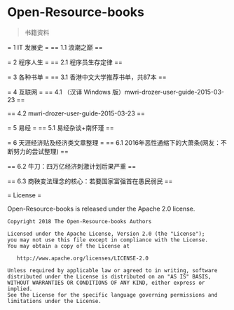 # Open-Resource-books

> 书籍资料

= 1 IT 发展史 =
== 1.1 浪潮之巅 ==

= 2 程序人生 =
== 2.1 程序员生存定律 ==

= 3 各种书单 =
== 3.1 香港中文大学推荐书单，共87本 ==

= 4 互联网 =
== 4.1 （汉译 Windows 版）mwri-drozer-user-guide-2015-03-23 ==

== 4.2 mwri-drozer-user-guide-2015-03-23 ==

= 5 易经 =
== 5.1 易经杂谈+南怀瑾 ==

= 6 天涯经济贴及经济类文章整理 =
== 6.1 2016年恶性通缩下的大萧条(网友：不断努力的尝试整理) ==

== 6.2 牛刀：四万亿经济刺激计划后果严重 ==

== 6.3 商鞅变法理念的核心：若要国家富强首在愚民弱民 ==

= License = 

Open-Resource-books is released under the Apache 2.0 license.

```
Copyright 2018 The Open-Resource-books Authors

Licensed under the Apache License, Version 2.0 (the "License");
you may not use this file except in compliance with the License.
You may obtain a copy of the License at

   http://www.apache.org/licenses/LICENSE-2.0

Unless required by applicable law or agreed to in writing, software
distributed under the License is distributed on an "AS IS" BASIS,
WITHOUT WARRANTIES OR CONDITIONS OF ANY KIND, either express or implied.
See the License for the specific language governing permissions and
limitations under the License.
```
